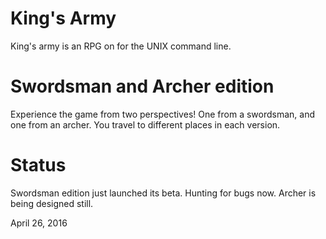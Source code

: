 # King's Army
King's army is an RPG on for the UNIX command line.

# Swordsman and Archer edition
Experience the game from two perspectives! One from a swordsman, and
one from an archer. You travel to different places in each version.

# Status
Swordsman edition just launched its beta. Hunting for bugs now.
Archer is being designed still.

April 26, 2016

